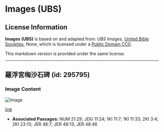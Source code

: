 # Images (UBS)

## License Information

**Images (UBS)** is based on and adapted from: _UBS Images_, [United Bible Societies](https://unitedbiblesocieties.org/), None, which is licensed under a [Public Domain CC0](https://creativecommons.org/public-domain/cc0/).

This markdown version is provided under the same license.



--------------------------------

## 羅浮宮梅沙石碑 (id: 295795)

### Image Content

![Image](https://cdn.aquifer.bible/aquifer-content/resources/Media/WEB-0610_louvre_stele_de_mesha.jpg)

[link](https://cdn.aquifer.bible/aquifer-content/resources/Media/WEB-0610_louvre_stele_de_mesha.jpg)

* **Associated Passages:** NUM 21:29; JDG 11:24; 1KI 11:7; 1KI 11:33; 2KI 3:4; 2KI 23:13; JER 48:7; JER 48:13; JER 48:46

